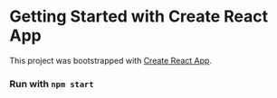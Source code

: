 # Getting Started with Create React App

This project was bootstrapped with [Create React App](https://github.com/facebook/create-react-app).


### Run with `npm start`

